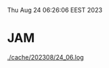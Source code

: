 Thu Aug 24 06:26:06 EEST 2023
# JAM
<a href='./cache/202308/24_06.log'>./cache/202308/24_06.log</a>
